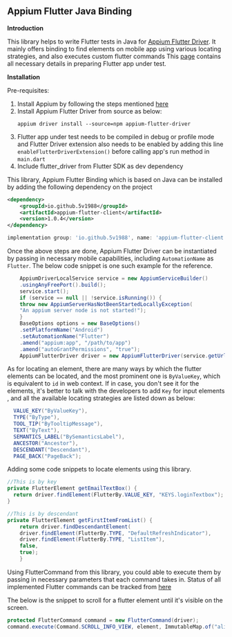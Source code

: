 ## Appium Flutter Java Binding

**Introduction**

This library helps to write Flutter tests in Java
for [Appium Flutter Driver](https://github.com/appium-userland/appium-flutter-driver). It mainly
offers binding to find elements on mobile app using various locating strategies, and also executes
custom flutter commands This [page](https://github.com/appium-userland/appium-flutter-driver)
contains all necessary details in preparing Flutter app under test.

**Installation**

Pre-requisites:
1. Install Appium by following the steps mentioned [here](https://appium.io/docs/en/2.0/quickstart/install/)
2. Install Appium Flutter Driver from source as below:
    ```npm
    appium driver install --source=npm appium-flutter-driver
    ```
3. Flutter app under test needs to be compiled in debug or profile mode and Flutter Driver extension
also needs to be enabled by adding this line `enableFlutterDriverExtension()` before calling app's 
run method in `main.dart`
4. Include flutter_driver from Flutter SDK as dev dependency

This library, Appium Flutter Binding which is based on Java can be installed by adding the following
dependency on the project

```xml
<dependency>
    <groupId>io.github.5v1988</groupId>
    <artifactId>appium-flutter-client</artifactId>
    <version>1.0.4</version>
</dependency>
```

```groovy
implementation group: 'io.github.5v1988', name: 'appium-flutter-client', version: '1.0.4'
```

Once the above steps are done, Appium Flutter Driver can be instantiated by passing in necessary
mobile capabilities, including `AutomationName` as `Flutter`. The below code snippet is one such 
example for the reference.

```java
    AppiumDriverLocalService service = new AppiumServiceBuilder()
    .usingAnyFreePort().build();
    service.start();
    if (service == null || !service.isRunning()) {
    throw new AppiumServerHasNotBeenStartedLocallyException(
    "An appium server node is not started!");
    }
    BaseOptions options = new BaseOptions()
    .setPlatformName("Android")
    .setAutomationName("Flutter")
    .amend("appium:app", "/path/to/app")
    .amend("autoGrantPermissions", "true");
    AppiumFlutterDriver driver = new AppiumFlutterDriver(service.getUrl(), options);
```

As for locating an element, there are many ways by which the flutter elements can be located, and 
the most prominent one is `ByValueKey`, which is equivalent to `id` in web context. If in case, you 
don't see it for the elements, it's better to talk with the developers to add `Key` for input elements
, and all the available locating strategies are listed down as below:

```java
  VALUE_KEY("ByValueKey"),
  TYPE("ByType"),
  TOOL_TIP("ByTooltipMessage"),
  TEXT("ByText"),
  SEMANTICS_LABEL("BySemanticsLabel"),
  ANCESTOR("Ancestor"),
  DESCENDANT("Descendant"),
  PAGE_BACK("PageBack");
```

Adding some code snippets to locate elements using this library.

```java
//This is by key
private FlutterElement getEmailTextBox() {
  return driver.findElement(FlutterBy.VALUE_KEY, "KEYS.loginTextbox");
}

//This is by descendant
private FlutterElement getFirstItemFromList() {
    return driver.findDescendantElement(
    driver.findElement(FlutterBy.TYPE, "DefaultRefreshIndicator"),
    driver.findElement(FlutterBy.TYPE, "ListItem"),
    false,
    true);
    }
```

Using FlutterCommand from this library, you could able to execute them by passing in necessary parameters
that each command takes in. Status of all implemented Flutter commands can be tracked from [here](https://github.com/appium-userland/appium-flutter-driver)

The below is the snippet to scroll for a flutter element until it's visible on the screen.

```java
protected FlutterCommand command = new FlutterCommand(driver);
command.execute(Command.SCROLL_INFO_VIEW, element, ImmutableMap.of("alignment", 0.1));;
```